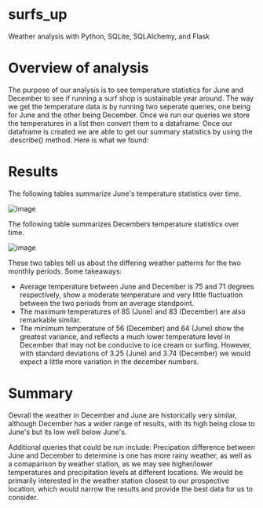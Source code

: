 # surfs_up
Weather analysis with Python, SQLite, SQLAlchemy, and Flask

# Overview of analysis
The purpose of our analysis is to see temperature statistics for June and December to see if running a surf shop is sustainable year around. The way we get the temperature data is by running two seperate queries, one being for June and the other being December. Once we run our queries we store the temperatures in a list then convert them to a dataframe. Once our dataframe is created we are able to get our summary statistics by using the .describe() method. Here is what we found:

# Results
The following tables summarize June's temperature statistics over time.

![image](https://user-images.githubusercontent.com/95143562/156474773-cde96aac-499e-47cb-a942-f038ca90e9a9.png)

The following table summarizes Decembers temperature statistics over time.

![image](https://user-images.githubusercontent.com/95143562/156474534-9bda0503-2c85-4034-85f2-de06d2f8bbdf.png)

These two tables tell us about the differing weather patterns for the two monthly periods. Some takeaways:

* Average temperature between June and December is 75 and 71 degrees respectively, show a moderate temperature and very little fluctuation between the two periods from an average standpoint.
* The maximum temperatures of 85 (June) and 83 (December) are also remarkable similar.
* The minimum temperature of 56 (December) and 64 (June) show the greatest variance, and reflects a much lower temperature level in December that may not be conducive to ice cream or surfing. However, with standard deviations of 3.25 (June) and 3.74 (December) we would expect a little more variation in the december numbers.

# Summary
Oevrall the weather in December and June are historically very similar, although December has a wider range of results, with its high being close to June's but its low well below June's.

Additional queries that could be run include: Precipation difference between June and December to determine is one has more rainy weather, as well as a comaparison by weather station, as we may see higher/lower temperatures and precipitation levels at different locations. We would be primarily interested in the weather station closest to our prospective location, which would narrow the results and provide the best data for us to consider.
